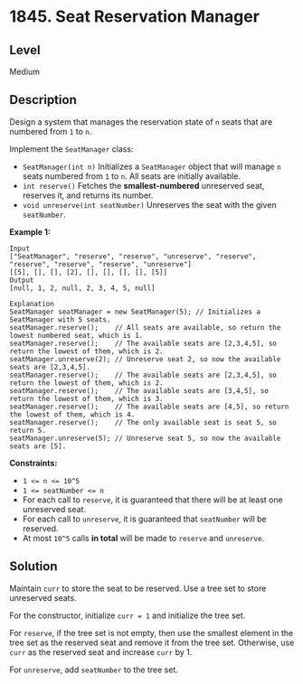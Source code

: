 # 1845. Seat Reservation Manager
## Level
Medium

## Description
Design a system that manages the reservation state of `n` seats that are numbered from `1` to `n`.

Implement the `SeatManager` class:

* `SeatManager(int n)` Initializes a `SeatManager` object that will manage `n` seats numbered from `1` to `n`. All seats are initially available.
* `int reserve()` Fetches the **smallest-numbered** unreserved seat, reserves it, and returns its number.
* `void unreserve(int seatNumber)` Unreserves the seat with the given `seatNumber`.

**Example 1:**
```
Input
["SeatManager", "reserve", "reserve", "unreserve", "reserve", "reserve", "reserve", "reserve", "unreserve"]
[[5], [], [], [2], [], [], [], [], [5]]
Output
[null, 1, 2, null, 2, 3, 4, 5, null]

Explanation
SeatManager seatManager = new SeatManager(5); // Initializes a SeatManager with 5 seats.
seatManager.reserve();    // All seats are available, so return the lowest numbered seat, which is 1.
seatManager.reserve();    // The available seats are [2,3,4,5], so return the lowest of them, which is 2.
seatManager.unreserve(2); // Unreserve seat 2, so now the available seats are [2,3,4,5].
seatManager.reserve();    // The available seats are [2,3,4,5], so return the lowest of them, which is 2.
seatManager.reserve();    // The available seats are [3,4,5], so return the lowest of them, which is 3.
seatManager.reserve();    // The available seats are [4,5], so return the lowest of them, which is 4.
seatManager.reserve();    // The only available seat is seat 5, so return 5.
seatManager.unreserve(5); // Unreserve seat 5, so now the available seats are [5].
```

**Constraints:**

* `1 <= n <= 10^5`
* `1 <= seatNumber <= n`
* For each call to `reserve`, it is guaranteed that there will be at least one unreserved seat.
* For each call to `unreserve`, it is guaranteed that `seatNumber` will be reserved.
* At most `10^5` calls **in total** will be made to `reserve` and `unreserve`.

## Solution
Maintain `curr` to store the seat to be reserved. Use a tree set to store unreserved seats.

For the constructor, initialize `curr = 1` and initialize the tree set.

For `reserve`, if the tree set is not empty, then use the smallest element in the tree set as the reserved seat and remove it from the tree set. Otherwise, use `curr` as the reserved seat and increase `curr` by 1.

For `unreserve`, add `seatNumber` to the tree set.
